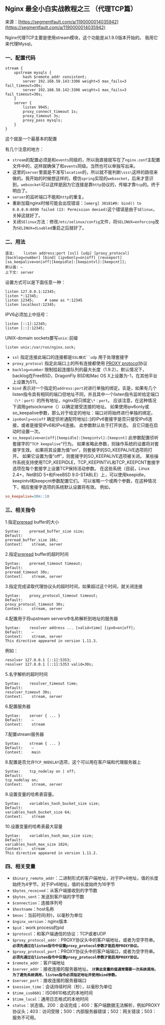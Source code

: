 ## Nginx 最全小白实战教程之三 （代理TCP篇）

来源：[https://segmentfault.com/a/1190000014035942](https://segmentfault.com/a/1190000014035942)

Nginx代理TCP主要是使用stream模块，这个功能是从1.9.0版本开始的。
我用它来代理Mysql。

### 一、配置代码

```nginx
stream {
    upstream mysqls {
        hash $remote_addr consistent;
        server 192.168.58.143:3306 weight=5 max_fails=3 fail_timeout=30s;
        server 192.168.58.142:3306 weight=1 max_fails=3 fail_timeout=30s;
    }
    server {
        listen 9945;
        proxy_connect_timeout 1s;
        proxy_timeout 3s;
        proxy_pass mysqls;
    }
}
```

这个就是一个最基本的配置

有几个注意的地方：


* `stream`的配置必须是和`events`同级的，所以我直接就写在了`nginx.conf`主配置文件中的，这样就确保了和`events`同级。当然也可以单独写出来。
* 这里的`server`里面是不准写`location`的，所以就不能判断`\sss\`这样的路径来做的。我开始的时候想这样的，模仿`spring`实现的`websocket`，后来才意识到，`websocket`可以这样是因为它连接是靠`http`协议的，传输才靠`tcp`的。终于明白了。
* `server`的监听端口不能和`http`的重复。
* 重新加载nginx时候可能会出现错误：`[emerg] 30181#0: bind() to 0.0.0.0:8090 failed (13: Permission denied)`这个错误是由于`SElinux`，关掉这就好了。
* 关闭`SElinux`方法：修改`/etc/selinux/config`文件，将`SELINUX=enforcing`改为`SELINUX=disabled`重启之后就好了。


### 二、用法

```
语法:    listen address:port [ssl] [udp] [proxy_protocol] [backlog=number] [bind] [ipv6only=on|off] [reuseport] [so_keepalive=on|off|[keepidle]:[keepintvl]:[keepcnt]];
默认值: —
上下文: server
```

设置方式可以是下面任意一种：

```nginx
listen 127.0.0.1:12345;
listen *:12345;
listen 12345;     # same as *:12345
listen localhost:12345;
```

IPV6必须加上中括号：

```nginx
listen [::1]:12345;
listen [::]:12345;
```

UNIX-domain sockets要写`unix:`前缀

```nginx
listen unix:/var/run/nginx.sock;
```
* `ssl`
指定连接此端口的连接都是`SSL模式``udp`
用于处理套接字
* `proxy_protocol`
指定此端口上的所有连接都使用 [PROXY protocol][0]协议
* `backlog=number`
限制挂起连接队列的最大长度（1.9.2）。默认情况下，backlog在FreeBSD，DragonFly BSD和Mac OS X上设置为-1，在其他平台上设置为511。
* `bind`
表示对一个指定的`address:port`对进行单独的绑定。实是，如果有几个listen指令具有相同的端口但地址不同，并且其中一个listen指令监听给定端口`（\*：port）`的所有地址，nginx将只绑定`\*：port`。 应该注意，在这种情况下调用getsockname（）以确定接受连接的地址。 如果使用ipv6only或so_keepalive参数，那么对于给定的地址：端口对将始终进行单独的绑定。
* `ipv6only=on|off`
确定侦听通配符地址[::]的IPv6套接字是否只接受IPv6连接，或者是接受IPv6和IPv4连接。 此参数默认处于打开状态。 且它只能在启动时设置一次。
* `so_keepalive=on|off|[keepidle]:[keepintvl]:[keepcnt]`
此参数配置侦听套接字的`“TCP keepalive”`行为。 如果省略此参数，则操作系统的设置将对套接字生效。 如果将其设置为值“on”，则套接字的SO_KEEPALIVE选项将打开。 如果它设置为值“off”，则套接字的SO_KEEPALIVE选项被关闭。 某些操作系统支持使用TCP_KEEPIDLE，TCP_KEEPINTVL和TCP_KEEPCNT套接字选项在每个套接字上设置TCP保持活动参数。 在这些系统（目前，Linux 2.4+，NetBSD 5+和FreeBSD 9.0-STABLE）上，可以使用keepidle，keepintvl和keepcnt参数配置它们。 可以省略一个或两个参数，在这种情况下，相应套接字选项的系统默认设置将有效。 例如，

```ini
so_keepalive=30m::10
```
### 三、相关指令

1.指定[preread][1] buffer的大小

```
Syntax:    preread_buffer_size size;
Default:    
preread_buffer_size 16k;
Context:    stream, server
```

2.指定[preread][1] buffer的超时时间

```
Syntax:    preread_timeout timeout;
Default:    
preread_timeout 30s;
Context:    stream, server
```

3.指定完成读取代理协议头的超时时间，如果超过这个时间，就关闭连接

```
Syntax:    proxy_protocol_timeout timeout;
Default:    
proxy_protocol_timeout 30s;
Context:    stream, server
```

4.配置用于将upstream servers中名称解析到地址的服务器

```
Syntax:    resolver address ... [valid=time] [ipv6=on|off];
Default:    —
Context:    stream, server
This directive appeared in version 1.11.3.
```

例如：

```nginx
resolver 127.0.0.1 [::1]:5353;
resolver 127.0.0.1 [::1]:5353 valid=30s;
```

5.名字解析的超时时间

```
Syntax:    resolver_timeout time;
Default:    
resolver_timeout 30s;
Context:    stream, server
```

6.配置服务器

```
Syntax:    server { ... }
Default:    —
Context:    stream
```

7.配置stream服务器

```
Syntax:    stream { ... }
Default:    —
Context:    main
```

8.配置是否允许`TCP_NODELAY`选项，这个可以用在客户端和代理服务器上

```
Syntax:    tcp_nodelay on | off;
Default:    
tcp_nodelay on;
Context:    stream, server
```

9.设置变量的哈希表容量。

```
Syntax:    variables_hash_bucket_size size;
Default:    
variables_hash_bucket_size 64;
Context:    stream
```

10.设置变量的哈希表最大容量

```
Syntax:    variables_hash_max_size size;
Default:    
variables_hash_max_size 1024;
Context:    stream
This directive appeared in version 1.11.2.
```
### 四、相关变量


* `$binary_remote_addr`：二进制形式的客户端地址，对于IPv4地址，值的长度始终为4字节，对于IPv6地址，值的长度始终为16字节
* `$bytes_received`：从客户端接收到的字节数
* `$bytes_sent`：发送到客户端的字节数
* `$connection`：连接序列号
* `$hostname`：host名称
* `$msec`：当前时间(秒)，以毫秒为单位
* `$nginx_version`：nginx版本
* `$pid`：work process的pid
* `$protocol`：和客户端通信的协议：TCP或者UDP
* `$proxy_protocol_addr`：PROXY协议头中的客户端地址，或者为空字符串。 **`必须先通过在listen指令中设置proxy_protocol参数才能启用PROXY协议。`** 
* `$proxy_protocol_port`：PROXY协议头中的客户端端口，或者为空字符串。 **`必须先通过在listen指令中设置proxy_protocol参数才能启用PROXY协议。`** 
* `$remote_addr`：客户端地址
* `$server_addr`：接收连接的服务器地址。 **`计算此变量的值通常需要一次系统调用。 为了避免系统调用，listen指令必须指定地址并使用bind参数。`** 
* `$server_port`：接收连接的服务器端口
* `$session_time`：会话持续时间（秒），以毫秒为单位
* `$time_iso8601`：ISO8610格式的本地时间
* `$time_local`：通用日志格式的本地时间
* `status`：状态值。200：会话完成；400：客户端数据无法解析，例如PROXY协议头；403：访问受限；500：内部服务器错误；502：网关错误；503：服务不可用。


[0]: http://www.haproxy.org/download/1.5/doc/proxy-protocol.txt
[1]: https://nginx.org/en/docs/stream/stream_processing.html#preread_phase
[2]: https://nginx.org/en/docs/stream/stream_processing.html#preread_phase
